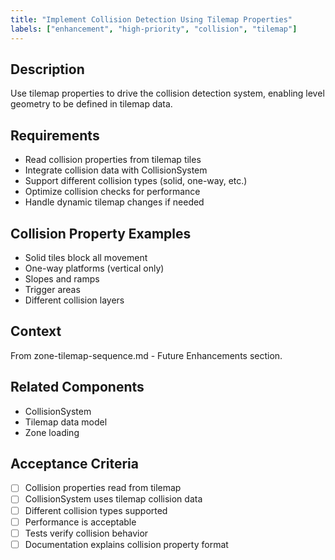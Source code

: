 ```yaml
---
title: "Implement Collision Detection Using Tilemap Properties"
labels: ["enhancement", "high-priority", "collision", "tilemap"]
---
```


## Description
Use tilemap properties to drive the collision detection system, enabling level geometry to be defined in tilemap data.

## Requirements
- Read collision properties from tilemap tiles
- Integrate collision data with CollisionSystem
- Support different collision types (solid, one-way, etc.)
- Optimize collision checks for performance
- Handle dynamic tilemap changes if needed

## Collision Property Examples
- Solid tiles block all movement
- One-way platforms (vertical only)
- Slopes and ramps
- Trigger areas
- Different collision layers

## Context
From zone-tilemap-sequence.md - Future Enhancements section.

## Related Components
- CollisionSystem
- Tilemap data model
- Zone loading

## Acceptance Criteria
- [ ] Collision properties read from tilemap
- [ ] CollisionSystem uses tilemap collision data
- [ ] Different collision types supported
- [ ] Performance is acceptable
- [ ] Tests verify collision behavior
- [ ] Documentation explains collision property format
